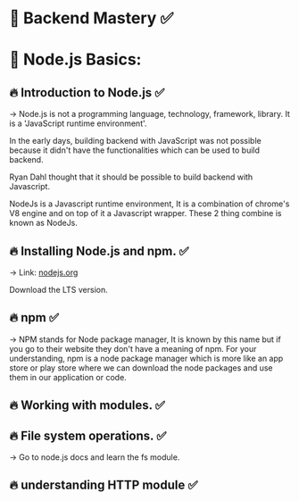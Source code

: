# 🎯 Backend Mastery ✅

# 🎯 Node.js Basics:

## 🔥 Introduction to Node.js ✅

-> Node.js is not a programming language, technology, framework, library. It is a 'JavaScript runtime environment'.

In the early days, building backend with JavaScript was not possible because it didn't have the functionalities which can be used to build backend.

Ryan Dahl thought that it should be possible to build backend with Javascript.

NodeJs is a Javascript runtime environment, It is a combination of chrome's V8 engine and on top of it a Javascript wrapper. These 2 thing combine is known as NodeJs.

## 🔥 Installing Node.js and npm. ✅

-> Link: [nodejs.org]('https://nodejs.org/en/')

Download the LTS version.

## 🔥 npm ✅

-> NPM stands for Node package manager, It is known by this name but if you go to their website they don't have a meaning of npm. For your understanding, npm is a node package manager which is more like an app store or play store where we can download the node packages and use them in our application or code.

## 🔥 Working with modules. ✅

## 🔥 File system operations. ✅

-> Go to node.js docs and learn the fs module.

## 🔥 understanding HTTP module ✅
